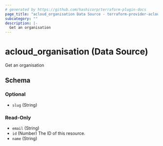 ```yaml
---
# generated by https://github.com/hashicorp/terraform-plugin-docs
page_title: "acloud_organisation Data Source - terraform-provider-acloud"
subcategory: ""
description: |-
  Get an organisation
---
```


# acloud_organisation (Data Source)

Get an organisation



<!-- schema generated by tfplugindocs -->
## Schema

### Optional

- `slug` (String)

### Read-Only

- `email` (String)
- `id` (Number) The ID of this resource.
- `name` (String)
